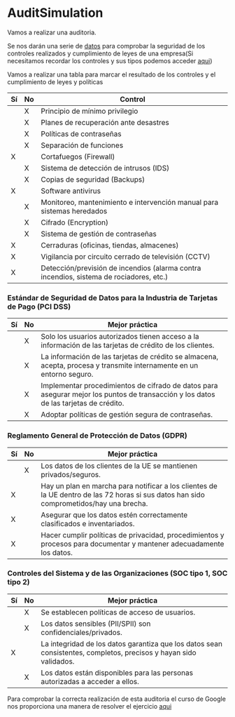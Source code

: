 # AuditSimulation

Vamos a realizar una auditoria.

Se nos darán una serie de [datos](https://github.com/Ramonperu/AuditSimulation/blob/main/Botium-Toys-Scope-goals-and-risk-assessment-report.docx) para comprobar la seguridad de los controles realizados y cumplimiento de leyes de una empresa(Si necesitamos recordar los controles y sus tipos podemos acceder [aqui](https://github.com/Ramonperu/AuditSimulation/blob/main/Control-categories.docx))

Vamos a realizar una tabla para marcar el resultado de los controles y el cumplimiento de leyes y políticas

| Sí   | No   | Control                                                      |
| ---- | ---- | ------------------------------------------------------------ |
|      | X    | Principio de mínimo privilegio                               |
|      | X    | Planes de recuperación ante desastres                        |
|      | X    | Políticas de contraseñas                                     |
|      | X    | Separación de funciones                                      |
| X    |      | Cortafuegos (Firewall)                                       |
|      | X    | Sistema de detección de intrusos (IDS)                       |
|      | X    | Copias de seguridad (Backups)                                |
| X    |      | Software antivirus                                           |
|      | X    | Monitoreo, mantenimiento e intervención manual para sistemas heredados |
|      | X    | Cifrado (Encryption)                                         |
|      | X    | Sistema de gestión de contraseñas                            |
| X    |      | Cerraduras (oficinas, tiendas, almacenes)                    |
| X    |      | Vigilancia por circuito cerrado de televisión (CCTV)         |
| X    |      | Detección/previsión de incendios (alarma contra incendios, sistema de rociadores, etc.) |

### Estándar de Seguridad de Datos para la Industria de Tarjetas de Pago (PCI DSS)

| Sí   | No   | Mejor práctica                                               |
| ---- | ---- | ------------------------------------------------------------ |
|      | X    | Solo los usuarios autorizados tienen acceso a la información de las tarjetas de crédito de los clientes. |
|      | X    | La información de las tarjetas de crédito se almacena, acepta, procesa y transmite internamente en un entorno seguro. |
|      | X    | Implementar procedimientos de cifrado de datos para asegurar mejor los puntos de transacción y los datos de las tarjetas de crédito. |
|      | X    | Adoptar políticas de gestión segura de contraseñas.          |

### Reglamento General de Protección de Datos (GDPR)

| Sí   | No   | Mejor práctica                                               |
| ---- | ---- | ------------------------------------------------------------ |
|      | X    | Los datos de los clientes de la UE se mantienen privados/seguros. |
| X    |      | Hay un plan en marcha para notificar a los clientes de la UE dentro de las 72 horas si sus datos han sido comprometidos/hay una brecha. |
| X    |      | Asegurar que los datos estén correctamente clasificados e inventariados. |
| X    |      | Hacer cumplir políticas de privacidad, procedimientos y procesos para documentar y mantener adecuadamente los datos. |

### Controles del Sistema y de las Organizaciones (SOC tipo 1, SOC tipo 2)

| Sí   | No   | Mejor práctica                                               |
| ---- | ---- | ------------------------------------------------------------ |
|      | X    | Se establecen políticas de acceso de usuarios.               |
|      | X    | Los datos sensibles (PII/SPII) son confidenciales/privados.  |
| X    |      | La integridad de los datos garantiza que los datos sean consistentes, completos, precisos y hayan sido validados. |
|      | X    | Los datos están disponibles para las personas autorizadas a acceder a ellos. |

Para comprobar la correcta realización de esta auditoria el curso de Google nos proporciona una manera de resolver el ejercicio [aqui](https://github.com/Ramonperu/AuditSimulation/blob/main/Solution.docx)